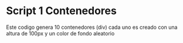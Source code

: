 # Script 1 Contenedores
Este codigo genera 10 contenedores (div)
cada uno es creado con una altura de 100px y 
un color de fondo aleatorio
